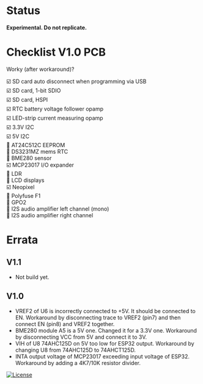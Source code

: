 # Status

**Experimental. Do not replicate.**

# Checklist V1.0 PCB

Worky (after workaround)?

:ballot_box_with_check: SD card auto disconnect when programming via USB\
:ballot_box_with_check: SD card, 1-bit SDIO\
:ballot_box_with_check: SD card, HSPI\
:ballot_box_with_check: RTC battery voltage follower opamp\
:ballot_box_with_check: LED-strip current measuring opamp\
:ballot_box_with_check: 3.3V I2C\
:ballot_box_with_check: 5V I2C\
:black_square_button: AT24C512C EEPROM\
:black_square_button: DS3231MZ mems RTC\
:black_square_button: BME280 sensor\
:ballot_box_with_check: MCP23017 I/O expander\
:black_square_button: LDR\
:black_square_button: LCD displays\
:ballot_box_with_check: Neopixel\
:black_square_button: Polyfuse F1\
:black_square_button: GPO2\
:black_square_button: I2S audio amplifier left channel (mono)\
:black_square_button: I2S audio amplifier right channel

# Errata

## V1.1

- Not build yet.

## V1.0

- VREF2 of U6 is incorrectly connected to +5V. It should be connected to EN. Workaround by disconnecting trace to VREF2 (pin7) and then connect EN (pin8) and VREF2 together.
- BME280 module A5 is a 5V one. Changed it for a 3.3V one. Workaround by disconnecting VCC from 5V and connect it to 3V.
- VIH of U8 74AHC125D on 5V too low for ESP32 output. Workaround by changing U8 from 74AHC125D to 74AHCT125D.
- INTA output voltage of MCP23017 exceeding input voltage of ESP32. Workaround by adding a 4K7/10K resistor divider.


[![License](https://img.shields.io/badge/License-Apache%202.0-blue.svg)](https://opensource.org/licenses/Apache-2.0)
